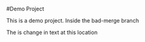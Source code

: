 #Demo Project

This is a demo project. Inside the bad-merge branch

The is change in text at this location